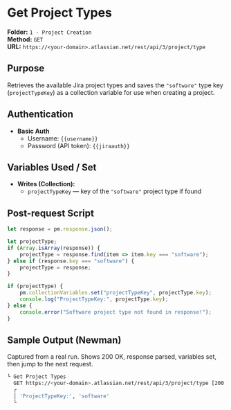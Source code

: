 # Get Project Types

**Folder:** `1 - Project Creation`  
**Method:** `GET`  
**URL:** `https://<your-domain>.atlassian.net/rest/api/3/project/type`

## Purpose
Retrieves the available Jira project types and saves the `"software"` type key (`projectTypeKey`) as a collection variable for use when creating a project.

## Authentication
- **Basic Auth**
  - Username: `{{username}}`
  - Password (API token): `{{jiraauth}}`

## Variables Used / Set
- **Writes (Collection):**
  - `projectTypeKey` — key of the `"software"` project type if found

## Post-request Script
```javascript
let response = pm.response.json();

let projectType;
if (Array.isArray(response)) {
    projectType = response.find(item => item.key === "software");
} else if (response.key === "software") {
    projectType = response;
}

if (projectType) {
    pm.collectionVariables.set("projectTypeKey", projectType.key);
    console.log("ProjectTypeKey:", projectType.key);
} else {
    console.error("Software project type not found in response!");
}
```

## Sample Output (Newman)
Captured from a real run. Shows 200 OK, response parsed, variables set, then jump to the next request.

```bash
└ Get Project Types
  GET https://<your-domain>.atlassian.net/rest/api/3/project/type [200 OK, 7.33kB, 262ms]
  ┌
  │ 'ProjectTypeKey:', 'software'
  └

```

